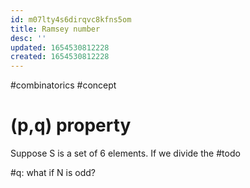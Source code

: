 ```yaml
---
id: m07lty4s6dirqvc8kfns5om
title: Ramsey number
desc: ''
updated: 1654530812228
created: 1654530812228
---
```

#combinatorics #concept

# (p,q) property
Suppose S is a set of 6 elements.  If we divide the #todo 

#q: what if N is odd?
